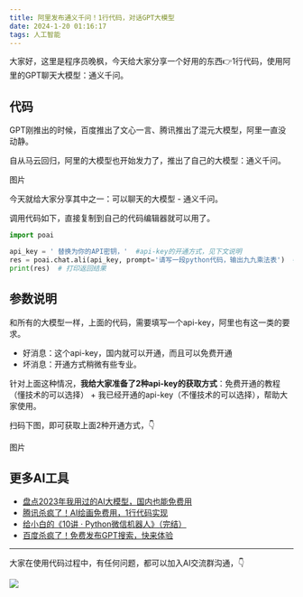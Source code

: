 ```yaml
---
title: 阿里发布通义千问！1行代码，对话GPT大模型
date: 2024-1-20 01:16:17
tags: 人工智能
---
```



大家好，这里是程序员晚枫，今天给大家分享一个好用的东西👉1行代码，使用阿里的GPT聊天大模型：通义千问。



## 代码

GPT刚推出的时候，百度推出了文心一言、腾讯推出了混元大模型，阿里一直没动静。

自从马云回归，阿里的大模型也开始发力了，推出了自己的大模型：通义千问。

图片

今天就给大家分享其中之一：可以聊天的大模型 - 通义千问。

调用代码如下，直接复制到自己的代码编辑器就可以用了。

```python
import poai

api_key = ' 替换为你的API密钥，'  #api-key的开通方式，见下文说明
res = poai.chat.ali(api_key, prompt='请写一段python代码，输出九九乘法表')  # 调用ali函数，传入api_key和prompt参数，获取返回结果
print(res)  # 打印返回结果

```

## 参数说明

和所有的大模型一样，上面的代码，需要填写一个api-key，阿里也有这一类的要求。

- 好消息：这个api-key，国内就可以开通，而且可以免费开通
- 坏消息：开通方式稍微有些专业。

针对上面这种情况，**我给大家准备了2种api-key的获取方式**：免费开通的教程（懂技术的可以选择） + 我已经开通的api-key（不懂技术的可以选择），帮助大家使用。

扫码下图，即可获取上面2种开通方式，👇

图片

## 更多AI工具

- [盘点2023年我用过的AI大模型，国内也能免费用](https://mp.weixin.qq.com/s/AjK-FDSJZtpkYoDWNhivzw)
- [腾讯杀疯了！AI绘画免费用，1行代码实现](https://mp.weixin.qq.com/s/-rx03ewvRieaFTDwbAmzOw)
- [给小白的《10讲 · Python微信机器人》（完结）](https://mp.weixin.qq.com/s/2fZiSQPVtDJCz0fHtqrsVA)
- [百度杀疯了！免费发布GPT搜索，快来体验](https://mp.weixin.qq.com/s/7LkU6b8DRkKYZ-kgMHGrWQ)

----

大家在使用代码过程中，有任何问题，都可以加入AI交流群沟通，👇

![](https://python-office-1300615378.cos.ap-chongqing.myqcloud.com/group/ai-group.jpg)